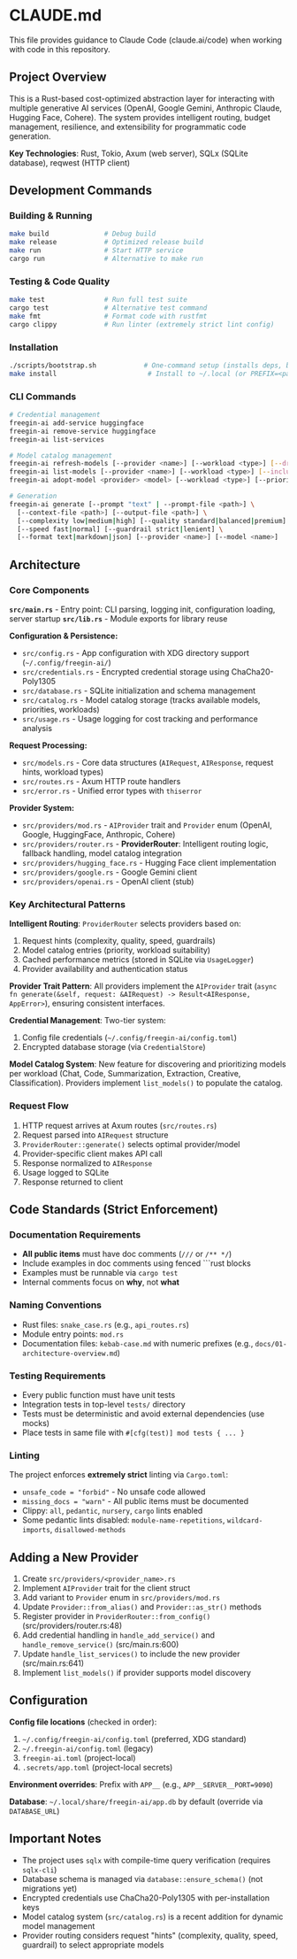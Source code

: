 # CLAUDE.md

This file provides guidance to Claude Code (claude.ai/code) when working with code in this repository.

## Project Overview

This is a Rust-based cost-optimized abstraction layer for interacting with multiple generative AI services (OpenAI, Google Gemini, Anthropic Claude, Hugging Face, Cohere). The system provides intelligent routing, budget management, resilience, and extensibility for programmatic code generation.

**Key Technologies**: Rust, Tokio, Axum (web server), SQLx (SQLite database), reqwest (HTTP client)

## Development Commands

### Building & Running
```bash
make build              # Debug build
make release            # Optimized release build
make run                # Start HTTP service
cargo run               # Alternative to make run
```

### Testing & Code Quality
```bash
make test               # Run full test suite
cargo test              # Alternative test command
make fmt                # Format code with rustfmt
cargo clippy            # Run linter (extremely strict lint config)
```

### Installation
```bash
./scripts/bootstrap.sh            # One-command setup (installs deps, builds, installs binary)
make install                       # Install to ~/.local (or PREFIX=<path> make install)
```

### CLI Commands
```bash
# Credential management
freegin-ai add-service huggingface
freegin-ai remove-service huggingface
freegin-ai list-services

# Model catalog management
freegin-ai refresh-models [--provider <name>] [--workload <type>] [--dry-run]
freegin-ai list-models [--provider <name>] [--workload <type>] [--include-suggestions]
freegin-ai adopt-model <provider> <model> [--workload <type>] [--priority <num>]

# Generation
freegin-ai generate [--prompt "text" | --prompt-file <path>] \
  [--context-file <path>] [--output-file <path>] \
  [--complexity low|medium|high] [--quality standard|balanced|premium] \
  [--speed fast|normal] [--guardrail strict|lenient] \
  [--format text|markdown|json] [--provider <name>] [--model <name>]
```

## Architecture

### Core Components

**`src/main.rs`** - Entry point: CLI parsing, logging init, configuration loading, server startup
**`src/lib.rs`** - Module exports for library reuse

**Configuration & Persistence:**
- `src/config.rs` - App configuration with XDG directory support (`~/.config/freegin-ai/`)
- `src/credentials.rs` - Encrypted credential storage using ChaCha20-Poly1305
- `src/database.rs` - SQLite initialization and schema management
- `src/catalog.rs` - Model catalog storage (tracks available models, priorities, workloads)
- `src/usage.rs` - Usage logging for cost tracking and performance analysis

**Request Processing:**
- `src/models.rs` - Core data structures (`AIRequest`, `AIResponse`, request hints, workload types)
- `src/routes.rs` - Axum HTTP route handlers
- `src/error.rs` - Unified error types with `thiserror`

**Provider System:**
- `src/providers/mod.rs` - `AIProvider` trait and `Provider` enum (OpenAI, Google, HuggingFace, Anthropic, Cohere)
- `src/providers/router.rs` - **ProviderRouter**: Intelligent routing logic, fallback handling, model catalog integration
- `src/providers/hugging_face.rs` - Hugging Face client implementation
- `src/providers/google.rs` - Google Gemini client
- `src/providers/openai.rs` - OpenAI client (stub)

### Key Architectural Patterns

**Intelligent Routing**: `ProviderRouter` selects providers based on:
1. Request hints (complexity, quality, speed, guardrails)
2. Model catalog entries (priority, workload suitability)
3. Cached performance metrics (stored in SQLite via `UsageLogger`)
4. Provider availability and authentication status

**Provider Trait Pattern**: All providers implement the `AIProvider` trait (`async fn generate(&self, request: &AIRequest) -> Result<AIResponse, AppError>`), ensuring consistent interfaces.

**Credential Management**: Two-tier system:
1. Config file credentials (`~/.config/freegin-ai/config.toml`)
2. Encrypted database storage (via `CredentialStore`)

**Model Catalog System**: New feature for discovering and prioritizing models per workload (Chat, Code, Summarization, Extraction, Creative, Classification). Providers implement `list_models()` to populate the catalog.

### Request Flow
1. HTTP request arrives at Axum routes (`src/routes.rs`)
2. Request parsed into `AIRequest` structure
3. `ProviderRouter::generate()` selects optimal provider/model
4. Provider-specific client makes API call
5. Response normalized to `AIResponse`
6. Usage logged to SQLite
7. Response returned to client

## Code Standards (Strict Enforcement)

### Documentation Requirements
- **All public items** must have doc comments (`///` or `/** */`)
- Include examples in doc comments using fenced ```rust blocks
- Examples must be runnable via `cargo test`
- Internal comments focus on **why**, not **what**

### Naming Conventions
- Rust files: `snake_case.rs` (e.g., `api_routes.rs`)
- Module entry points: `mod.rs`
- Documentation files: `kebab-case.md` with numeric prefixes (e.g., `docs/01-architecture-overview.md`)

### Testing Requirements
- Every public function must have unit tests
- Integration tests in top-level `tests/` directory
- Tests must be deterministic and avoid external dependencies (use mocks)
- Place tests in same file with `#[cfg(test)] mod tests { ... }`

### Linting
The project enforces **extremely strict** linting via `Cargo.toml`:
- `unsafe_code = "forbid"` - No unsafe code allowed
- `missing_docs = "warn"` - All public items must be documented
- Clippy: `all`, `pedantic`, `nursery`, `cargo` lints enabled
- Some pedantic lints disabled: `module-name-repetitions`, `wildcard-imports`, `disallowed-methods`

## Adding a New Provider

1. Create `src/providers/<provider_name>.rs`
2. Implement `AIProvider` trait for the client struct
3. Add variant to `Provider` enum in `src/providers/mod.rs`
4. Update `Provider::from_alias()` and `Provider::as_str()` methods
5. Register provider in `ProviderRouter::from_config()` (src/providers/router.rs:48)
6. Add credential handling in `handle_add_service()` and `handle_remove_service()` (src/main.rs:600)
7. Update `handle_list_services()` to include the new provider (src/main.rs:641)
8. Implement `list_models()` if provider supports model discovery

## Configuration

**Config file locations** (checked in order):
1. `~/.config/freegin-ai/config.toml` (preferred, XDG standard)
2. `~/.freegin-ai/config.toml` (legacy)
3. `freegin-ai.toml` (project-local)
4. `.secrets/app.toml` (project-local secrets)

**Environment overrides**: Prefix with `APP__` (e.g., `APP__SERVER__PORT=9090`)

**Database**: `~/.local/share/freegin-ai/app.db` by default (override via `DATABASE_URL`)

## Important Notes

- The project uses `sqlx` with compile-time query verification (requires `sqlx-cli`)
- Database schema is managed via `database::ensure_schema()` (not migrations yet)
- Encrypted credentials use ChaCha20-Poly1305 with per-installation keys
- Model catalog system (`src/catalog.rs`) is a recent addition for dynamic model management
- Provider routing considers request "hints" (complexity, quality, speed, guardrail) to select appropriate models